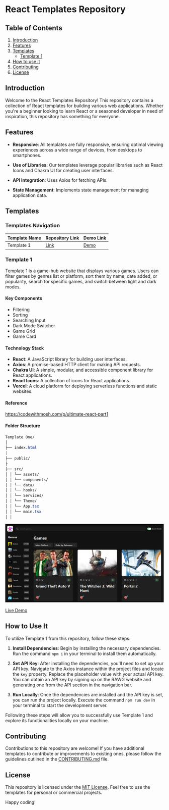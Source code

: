 # React Templates Repository

## Table of Contents

1. [Introduction](#introduction)
2. [Features](#features)
3. [Templates](#templates)
    - [Template 1](#template-1)
4. [How to use it](#how-to-use-it)
5. [Contributing](#contributing)
6. [License](#license)

## Introduction

Welcome to the React Templates Repository! This repository contains a collection of React templates for building various web applications. Whether you're a beginner looking to learn React or a seasoned developer in need of inspiration, this repository has something for everyone.

## Features

- **Responsive**: All templates are fully responsive, ensuring optimal viewing experiences across a wide range of devices, from desktops to smartphones.

- **Use of Libraries**: Our templates leverage popular libraries such as React Icons and Chakra UI for creating user interfaces.

- **API Integration**: Uses Axios for fetching APIs.

- **State Management**: Implements state management for managing application data.

## Templates

### Templates Navigation

| Template Name | Repository Link              | Demo Link                                     |
|---------------|------------------------------|-----------------------------------------------|
| Template 1    | [Link](Template%20One)       | [Demo](https://game-hub-gules-pi.vercel.app/) |

### Template 1

Template 1 is a game-hub website that displays various games. Users can filter games by genres list or platform, sort them by name, date added, or popularity, search for specific games, and switch between light and dark modes.

#### Key Components

- Filtering
- Sorting
- Searching Input
- Dark Mode Switcher
- Game Grid
- Game Card

#### Technology Stack

- **React**: A JavaScript library for building user interfaces.
- **Axios**: A promise-based HTTP client for making API requests.
- **Chakra UI**: A simple, modular, and accessible component library for React applications.
- **React Icons**: A collection of icons for React applications.
- **Vercel**: A cloud platform for deploying serverless functions and static websites.

#### Reference

<https://codewithmosh.com/p/ultimate-react-part1>

#### Folder Structure

```css
Template One/
│
├── index.html
|
├── public/
├
├── src/
│ │ └── assets/
│ │ └── components/
│ │ └── data/
│ │ └── hooks/
│ │ └── Services/
│ │ └── Theme/
│ │ └── App.tsx
│ │ └── main.tsx
│ │
```

![Template 1 Preview](template1-preview.png)

[Live Demo](https://game-hub-gules-pi.vercel.app/)

## How to Use It

To utilize Template 1 from this repository, follow these steps:

1. **Install Dependencies**: Begin by installing the necessary dependencies. Run the command `npm i` in your terminal to install them automatically.

2. **Set API Key**: After installing the dependencies, you'll need to set up your API key. Navigate to the Axios instance within the project files and locate the `key` property. Replace the placeholder value with your actual API key. You can obtain an API key by signing up on the RAWG website and generating one from the API section in the navigation bar.

3. **Run Locally**: Once the dependencies are installed and the API key is set, you can run the project locally. Execute the command `npm run dev` in your terminal to start the development server.

Following these steps will allow you to successfully use Template 1 and explore its functionalities locally on your machine.

## Contributing

Contributions to this repository are welcome! If you have additional templates to contribute or improvements to existing ones, please follow the guidelines outlined in the [CONTRIBUTING.md](CONTRIBUTING.md) file.

## License

This repository is licensed under the [MIT License](LICENSE). Feel free to use the templates for personal or commercial projects.

Happy coding!
